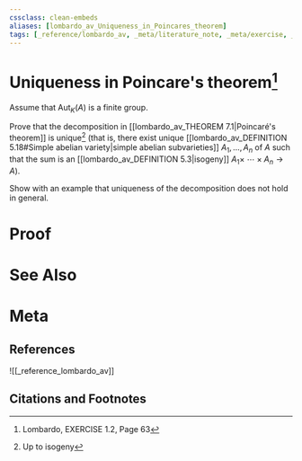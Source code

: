 ```yaml
---
cssclass: clean-embeds
aliases: [lombardo_av_Uniqueness_in_Poincares_theorem]
tags: [_reference/lombardo_av, _meta/literature_note, _meta/exercise, _meta/TODO/change_title]
---
```

# Uniqueness in Poincare's theorem[^1]
Assume that $\operatorname{Aut}_{K}(A)$ is a finite group. 

Prove that the decomposition in [[lombardo_av_THEOREM 7.1|Poincaré's theorem]] is unique[^2] (that is, there exist unique [[lombardo_av_DEFINITION 5.18#Simple abelian variety|simple abelian subvarieties]] $A_{1}, \ldots, A_{n}$ of $A$ such that the sum is an [[lombardo_av_DEFINITION 5.3|isogeny]] $A_{1} \times$ $\left.\cdots \times A_{n} \rightarrow A\right)$. 

[^2]: Up to isogeny

Show with an example that uniqueness of the decomposition does not hold in general.

# Proof


# See Also

# Meta
## References
![[_reference_lombardo_av]]

## Citations and Footnotes
[^1]: Lombardo, EXERCISE 1.2, Page 63
